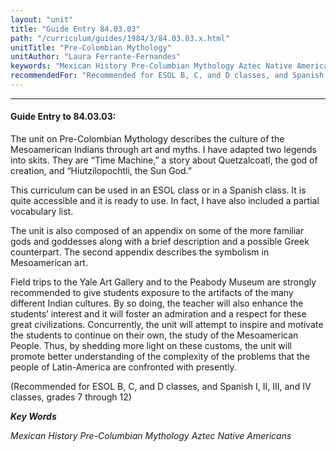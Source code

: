 ```yaml
---
layout: "unit"
title: "Guide Entry 84.03.03"
path: "/curriculum/guides/1984/3/84.03.03.x.html"
unitTitle: "Pre-Colombian Mythology"
unitAuthor: "Laura Ferrante-Fernandes"
keywords: "Mexican History Pre-Columbian Mythology Aztec Native Americans"
recommendedFor: "Recommended for ESOL B, C, and D classes, and Spanish I, II, III, and IV classes, grades 7 through 12"
---
```

<body>
<hr/>
 <h4>
  Guide Entry to 84.03.03:
 </h4>
 The unit on Pre-Colombian Mythology describes the culture of the Mesoamerican Indians through art and myths.  I have adapted two legends into skits.  They are “Time Machine,” a story about Quetzalcoatl, the god of creation, and “Hiutzilopochtli, the Sun God.”
 <p>
  This curriculum can be used in an ESOL class or in a Spanish class. It is quite accessible and it is ready to use.  In fact, I have also included a partial vocabulary list.
 </p>
 <p>
  The unit is also composed of an appendix on some of the more familiar gods and goddesses along with a brief description and a possible Greek counterpart.  The second appendix describes the symbolism in Mesoamerican art.
 </p>
 <p>
  Field trips to the Yale Art Gallery and to the Peabody Museum are strongly recommended to give students exposure to the artifacts of the many different Indian cultures.  By so doing, the teacher will also enhance the students’ interest and it will foster an admiration and a respect for these great civilizations.  Concurrently, the unit will attempt to inspire and motivate the students to continue on their own, the study of the Mesoamerican People.  Thus, by shedding more light on these customs, the unit will promote better understanding of the complexity of the problems that the people of Latin-America are confronted with presently.
 </p>
 <p>
  (Recommended for ESOL B, C, and D classes, and Spanish I, II, III, and IV classes, grades 7 through 12)
 </p>
<p>
  <b>
   <i>
    Key Words
   </i>
  </b>
  <br/>
 </p>
 <p>
  <i>
   Mexican History Pre-Columbian Mythology Aztec Native Americans
  </i>
 </p>

</body>